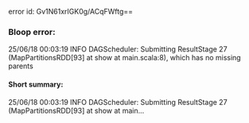 error id: Gv1N61xrIGK0g/ACqFWftg==
### Bloop error:

25/06/18 00:03:19 INFO DAGScheduler: Submitting ResultStage 27 (MapPartitionsRDD[93] at show at main.scala:8), which has no missing parents
#### Short summary: 

25/06/18 00:03:19 INFO DAGScheduler: Submitting ResultStage 27 (MapPartitionsRDD[93] at show at main...